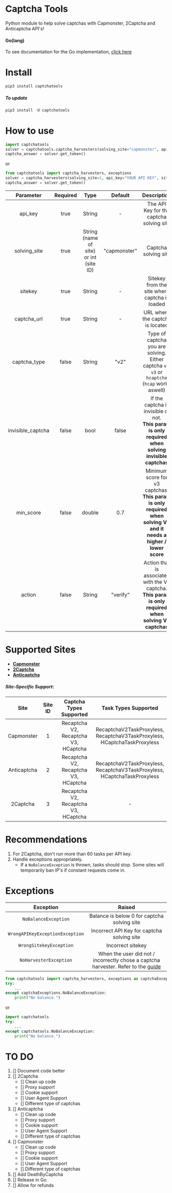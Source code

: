 # Captcha Tools
Python module to help solve captchas with Capmonster, 2Captcha and Anticaptcha API's!

#### Go(lang)
To see documentation for the Go implementation, [click here](https://github.com/Matthew17-21/Captcha-Tools/captchatools-go)

# Install
```python
pip3 install captchatools
```
##### To update
```python
pip3 install -U captchatools
```

# How to use
```python
import captchatools
solver = captchatools.captcha_harvesters(solving_site="capmonster", api_key="YOUR API KEY", sitekey="SITEKEY", captcha_url="https://www.google.com/recaptcha/api2/demo")
captcha_answer = solver.get_token()
```
or
```python
from captchatools import captcha_harvesters, exceptions
solver = captcha_harvesters(solving_site=1, api_key="YOUR API KEY", sitekey="SITEKEY", captcha_url="https://www.google.com/recaptcha/api2/demo")
captcha_answer = solver.get_token()
```

| Parameter | Required |  Type  | Default | Description|
| :-------------: |:-------------:| :-----:| :-----:| :-----:|
| api_key | true | String| -| The API Key for the captcha solving site|
| solving_site| true| String (name of site) or int (site ID) | "capmonster"| Captcha solving site|
| sitekey| true | String | - | Sitekey from the site where captcha is loaded|
| captcha_url | true| String | - | URL where the captcha is located|
| captcha_type| false| String | "v2" | Type of captcha you are solving. Either captcha `v2`, `v3` or `hcaptcha` (`hcap` works aswell)|
| invisible_captcha| false | bool | false | If the captcha is invisible or not.<br />__This param is only required when solving invisible captchas__|
| min_score | false | double |0.7 | Minimum score for v3 captchas.<br />__This param is only required when solving V3 and it needs a higher / lower score__|
| action | false | String | "verify" | Action that is associated with the V3 captcha.<br />__This param is only required when solving V3 captchas__|


# Supported Sites
- **[Capmonster](https://capmonster.cloud/)**
- **[2Captcha](https://www.2captcha.com/)**
- **[Anticaptcha](https://www.anti-captcha.com/)**

##### Site-Specific Support:
| Site            |Site ID| Captcha Types  Supported    |  Task Types Supported|
| :-------------: |:-------------:|:-------------:| :-----:|
| Capmonster      |1| Recaptcha V2,<br />Recaptcha V3,<br />HCaptcha | RecaptchaV2TaskProxyless,<br />RecaptchaV3TaskProxyless,<br />HCaptchaTaskProxyless |
| Anticaptcha     |2| Recaptcha V2,<br />Recaptcha V3,<br />HCaptcha      |    RecaptchaV2TaskProxyless,<br />RecaptchaV3TaskProxyless,<br />HCaptchaTaskProxyless |
| 2Captcha        |3| Recaptcha V2,<br />Recaptcha V3,<br />HCaptcha      |   - |


# Recommendations
1. For 2Captcha, don't run more than 60 tasks per API key.
2. Handle exceptions appropriately.
    * If a `NoBalanceException` is thrown, tasks should stop. Some sites will temporarily ban IP's if constant requests come in.

# Exceptions
| Exception | Raised |
| :--------:| :-----:|
| `NoBalanceException` | Balance is below 0 for captcha solving site|
| `WrongAPIKeyExceptionException` | Incorrect API Key for captcha solving site|
| `WrongSitekeyException` | Incorrect sitekey |
| `NoHarvesterException` | When the user did not / incorrectly chose a captcha harvester. Refer to the [guide](https://github.com/Matthew17-21/Captcha-Tools#how-to-use) |

```python
from captchatools import captcha_harvesters, exceptions as captchaExceptions
try:
    ...
except captchaExceptions.NoBalanceException:
    print("No balance.")
```
or
```python
import captchatools
try:
    ...
except captchatools.NoBalanceException:
    print("No balance.")
```


# TO DO
1. [] Document code better
2. [] 2Captcha
    * [] Clean up code
    * [] Proxy support
    * [] Cookie support
    * [] User Agent Support
    * [] Different type of captchas
3. [] Anticaptcha
    * [] Clean up code
    * [] Proxy support
    * [] Cookie support
    * [] User Agent Support
    * [] Different type of captchas
4. [] Capmonster
    * [] Clean up code
    * [] Proxy support
    * [] Cookie support
    * [] User Agent Support
    * [] Different type of captchas
5. [] Add DeathByCaptcha
6. [] Release in Go
7. [] Allow for refunds